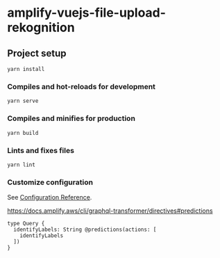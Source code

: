 # amplify-vuejs-file-upload-rekognition

## Project setup

```
yarn install
```

### Compiles and hot-reloads for development

```
yarn serve
```

### Compiles and minifies for production

```
yarn build
```

### Lints and fixes files

```
yarn lint
```

### Customize configuration

See [Configuration Reference](https://cli.vuejs.org/config/).

https://docs.amplify.aws/cli/graphql-transformer/directives#predictions

```
type Query {
  identifyLabels: String @predictions(actions: [
    identifyLabels
  ])
}
```
